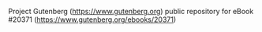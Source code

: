 Project Gutenberg (https://www.gutenberg.org) public repository for eBook #20371 (https://www.gutenberg.org/ebooks/20371)
